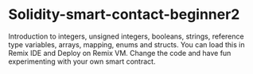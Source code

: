 # Solidity-smart-contact-beginner2
Introduction to integers, unsigned integers, booleans, strings, reference type variables, arrays, mapping, enums and structs.
You can load this in Remix IDE and Deploy on Remix VM. Change the code and have fun experimenting with your own smart contract.
